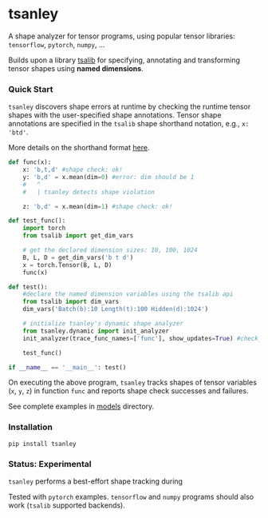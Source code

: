 # tsanley
A shape analyzer for tensor programs, using popular tensor libraries: `tensorflow`, `pytorch`, `numpy`, ...

Builds upon a library [tsalib](https://github.com/ofnote/tsalib) for specifying, annotating and transforming tensor shapes using **named dimensions**.

### Quick Start

`tsanley` discovers shape errors at runtime by checking the runtime tensor shapes with the user-specified shape annotations. Tensor shape annotations are specified in the `tsalib` shape shorthand notation, e.g., `x: 'btd'`.

More details on the shorthand format [here](https://github.com/ofnote/tsalib/blob/master/notebooks/shorthand.md).

```python
def func(x):
    x: 'b,t,d' #shape check: ok!
    y: 'b,d' = x.mean(dim=0) #error: dim should be 1
    #   ^ 
    #   | tsanley detects shape violation

    z: 'b,d' = x.mean(dim=1) #shape check: ok!

def test_func():
    import torch
    from tsalib import get_dim_vars

    # get the declared dimension sizes: 10, 100, 1024
    B, L, D = get_dim_vars('b t d') 
    x = torch.Tensor(B, L, D)
    func(x)

def test():
    #declare the named dimension variables using the tsalib api
    from tsalib import dim_vars
    dim_vars('Batch(b):10 Length(t):100 Hidden(d):1024')

    # initialize tsanley's dynamic shape analyzer
    from tsanley.dynamic import init_analyzer
    init_analyzer(trace_func_names=['func'], show_updates=True) #check_tsa=True, debug=False

    test_func()

if __name__ == '__main__': test()
```

On executing the above program, `tsanley` tracks shapes of tensor variables (`x`, `y`, `z`) in function `func` and reports shape check successes and failures.

See complete examples in [models](models/) directory.

### Installation

```
pip install tsanley
```

### Status: Experimental

`tsanley` performs a best-effort shape tracking during

Tested with `pytorch` examples. `tensorflow` and `numpy` programs should also work (`tsalib` supported backends).